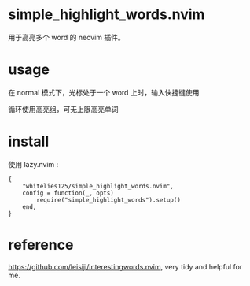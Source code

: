 # simple_highlight_words.nvim

用于高亮多个 word 的 neovim 插件。

# usage

在 normal 模式下，光标处于一个 word 上时，输入快捷键使用

循环使用高亮组，可无上限高亮单词

# install

使用 lazy.nvim :

```
{
    "whitelies125/simple_highlight_words.nvim",
    config = function(_, opts)
        require("simple_highlight_words").setup()
    end,
}
```

# reference

https://github.com/leisiji/interestingwords.nvim, very tidy and helpful for me.

